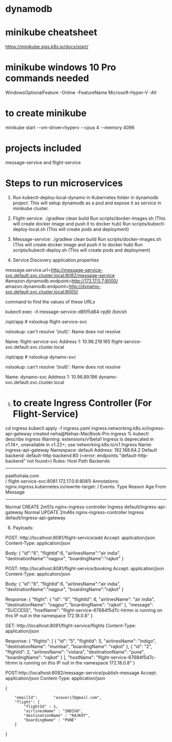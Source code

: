 # dynamodb

# minikube cheatsheet
https://minikube.sigs.k8s.io/docs/start/

# minikube windows 10 Pro commands needed
WindowsOptionalFeature -Online -FeatureName Microsoft-Hyper-V -All

# to create minikube
minikube start --vm-driver=hyperv --cpus 4 --memory 4096

# projects included
message-service and flight-service

# Steps to run microservices

1. Run kubectl-deploy-local-dynamo in Kubernetes folder in dynamodb project. 
   This will setup dynamodb as a pod and expose it as service in minikube cluster.
   
2. Flight-service:
   ./gradlew clean build
   Run scripts/docker-images.sh (This will create docker image and push it to docker hub)
   Run scripts/kubectl-deploy-local.sh (This will create pods and deployment)
   
3. Message-service:
   ./gradlew clean build
   Run scripts/docker-images.sh (This will create docker image and push it to docker hub)
   Run scripts/kubectl-deploy.sh (This will create pods and deployment)

4. Service Discovery
   application.properties

message.service.url=http://message-service-svc.default.svc.cluster.local:8082/message-service
#amazon.dynamodb.endpoint=http://172.17.0.7:8000/
amazon.dynamodb.endpoint=http://dynamo-svc.default.svc.cluster.local:8000/

command to find the values of these URLs

kubectl exec -it message-service-d85f5d84-rpj6t /bin/sh

/opt/app # nslookup flight-service-svc

nslookup: can't resolve '(null)': Name does not resolve

Name:      flight-service-svc
Address 1: 10.96.219.165 flight-service-svc.default.svc.cluster.local

/opt/app # nslookup dynamo-svc

nslookup: can't resolve '(null)': Name does not resolve

Name:      dynamo-svc
Address 1: 10.96.89.196 dynamo-svc.default.svc.cluster.local

5. # to create Ingress Controller (For Flight-Service)
cd ingress
kubectl apply -f ingress.yaml
ingress.networking.k8s.io/ingress-api-gateway created
neha@Nehas-MacBook-Pro ingress % kubectl describe ingress
Warning: extensions/v1beta1 Ingress is deprecated in v1.14+, unavailable in v1.22+; use networking.k8s.io/v1 Ingress
Name:             ingress-api-gateway
Namespace:        default
Address:          192.168.64.2
Default backend:  default-http-backend:80 (<error: endpoints "default-http-backend" not found>)
Rules:
  Host            Path  Backends
  ----            ----  --------
  paathshala.com  
                  /   flight-service-svc:8081   172.17.0.6:8081)
Annotations:      nginx.ingress.kubernetes.io/rewrite-target: /
Events:
  Type    Reason  Age    From                      Message
  ----    ------  ----   ----                      -------
  Normal  CREATE  2m51s  nginx-ingress-controller  Ingress default/ingress-api-gateway
  Normal  UPDATE  2m46s  nginx-ingress-controller  Ingress default/ingress-api-gateway

6. Payloads:

POST: http://localhost:8081/flight-service/add
Accept: application/json
Content-Type: application/json

Body:
{
    "id":"6",
    "flightId":6,
    "airlinesName":"air india",
    "destinationName":"nagpur",
    "boardingName":"rajkot"
}

POST: http://localhost:8081/flight-service/booking
Accept: application/json
Content-Type: application/json

Body:
{
    "id":"6",
    "flightId":6,
    "airlinesName":"air india",
    "destinationName":"nagpur",
    "boardingName":"rajkot"
}

Response:
{
    "flight": {
        "id": "6",
        "flightId": 6,
        "airlinesName": "air india",
        "destinationName": "nagpur",
        "boardingName": "rajkot"
    },
    "message": "SUCCESS",
    "hostName": "flight-service-67684f5d7c-htrmn is running on this IP null in the namespace 172.18.0.8"
}

GET: http://localhost:8081/flight-service/flights
Content-Type: application/json

Response:
{
    "flights": [
        {
            "id": "5",
            "flightId": 5,
            "airlinesName": "indigo",
            "destinationName": "mumbai",
            "boardingName": "rajkot"
        },
        {
            "id": "2",
            "flightId": 2,
            "airlinesName": "vistara",
            "destinationName": "pune",
            "boardingName": "rajkot"
        }
    ],
    "hostName": "flight-service-67684f5d7c-htrmn is running on this IP null in the namespace 172.18.0.8"
}

POST:http://localhost:8082/message-service/publish-message
Accept: application/json
Content-Type: application/json

{  
      
        "emailId":       "azaveri7@gmail.com",   
        "flight": {
        	"flightId" : 1,
        	"airlinesName" : "INDIGO",
        	"destinationName" : "RAJKOT",
        	"boardingName" : "PUNE"
        } 
    
}
